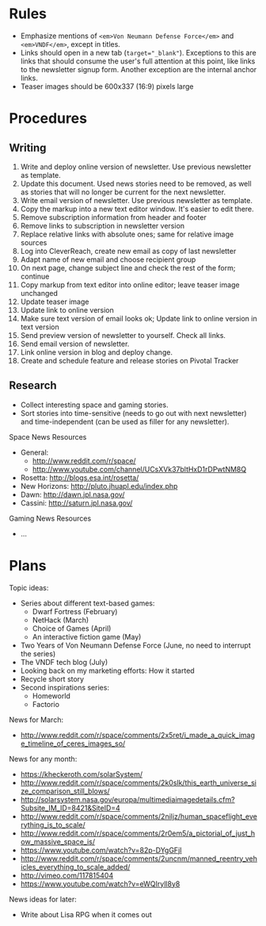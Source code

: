 # Rules

- Emphasize mentions of `<em>Von Neumann Defense Force</em>` and
  `<em>VNDF</em>`, except in titles.
- Links should open in a new tab (`target="_blank"`). Exceptions to this are
  links that should consume the user's full attention at this point, like links
  to the newsletter signup form. Another exception are the internal anchor
  links.
- Teaser images should be 600x337 (16:9) pixels large


# Procedures

## Writing

1. Write and deploy online version of newsletter. Use previous newsletter as
   template.
1. Update this document. Used news stories need to be removed, as well as
   stories that will no longer be current for the next newsletter.
1. Write email version of newsletter. Use previous newsletter as template.
  1. Copy the markup into a new text editor window. It's easier to edit there.
  1. Remove subscription information from header and footer
  1. Remove links to subscription in newsletter version
  1. Replace relative links with absolute ones; same for relative image sources
  1. Log into CleverReach, create new email as copy of last newsletter
  1. Adapt name of new email and choose recipient group
  1. On next page, change subject line and check the rest of the form; continue
  1. Copy markup from text editor into online editor; leave teaser image
     unchanged
  1. Update teaser image
  1. Update link to online version
  1. Make sure text version of email looks ok; Update link to online version in
     text version
1. Send preview version of newsletter to yourself. Check all links.
1. Send email version of newsletter.
1. Link online version in blog and deploy change.
1. Create and schedule feature and release stories on Pivotal Tracker


## Research

- Collect interesting space and gaming stories.
- Sort stories into time-sensitive (needs to go out with next newsletter) and
time-independent (can be used as filler for any newsletter).

Space News Resources
- General:
  - http://www.reddit.com/r/space/
  - http://www.youtube.com/channel/UCsXVk37bltHxD1rDPwtNM8Q
- Rosetta: http://blogs.esa.int/rosetta/
- New Horizons: http://pluto.jhuapl.edu/index.php
- Dawn: http://dawn.jpl.nasa.gov/
- Cassini: http://saturn.jpl.nasa.gov/

Gaming News Resources
- ...


# Plans

Topic ideas:
- Series about different text-based games:
  - Dwarf Fortress (February)
  - NetHack (March)
  - Choice of Games (April)
  - An interactive fiction game (May)
- Two Years of Von Neumann Defense Force (June, no need to interrupt the series)
- The VNDF tech blog (July)
- Looking back on my marketing efforts: How it started
- Recycle short story
- Second inspirations series:
  - Homeworld
  - Factorio

News for March:
- http://www.reddit.com/r/space/comments/2x5ret/i_made_a_quick_image_timeline_of_ceres_images_so/

News for any month:
- https://kheckeroth.com/solarSystem/
- http://www.reddit.com/r/space/comments/2k0slk/this_earth_universe_size_comparison_still_blows/
- http://solarsystem.nasa.gov/europa/multimediaimagedetails.cfm?Subsite_IM_ID=8421&SiteID=4
- http://www.reddit.com/r/space/comments/2niljz/human_spaceflight_everything_is_to_scale/
- http://www.reddit.com/r/space/comments/2r0em5/a_pictorial_of_just_how_massive_space_is/
- https://www.youtube.com/watch?v=82p-DYgGFjI
- http://www.reddit.com/r/space/comments/2uncnm/manned_reentry_vehicles_everything_to_scale_added/
- http://vimeo.com/117815404
- https://www.youtube.com/watch?v=eWQIryll8y8

News ideas for later:
- Write about Lisa RPG when it comes out
